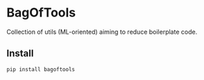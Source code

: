 # BagOfTools

Collection of utils (ML-oriented) aiming to reduce boilerplate code.

## Install

```bash
pip install bagoftools
```
